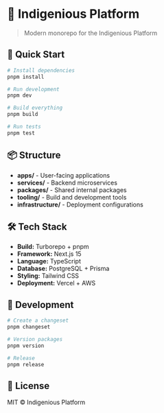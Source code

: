 # 🌲 Indigenious Platform

> Modern monorepo for the Indigenious Platform

## 🚀 Quick Start

```bash
# Install dependencies
pnpm install

# Run development
pnpm dev

# Build everything
pnpm build

# Run tests
pnpm test
```

## 📦 Structure

- **apps/** - User-facing applications
- **services/** - Backend microservices
- **packages/** - Shared internal packages
- **tooling/** - Build and development tools
- **infrastructure/** - Deployment configurations

## 🛠️ Tech Stack

- **Build:** Turborepo + pnpm
- **Framework:** Next.js 15
- **Language:** TypeScript
- **Database:** PostgreSQL + Prisma
- **Styling:** Tailwind CSS
- **Deployment:** Vercel + AWS

## 🏃 Development

```bash
# Create a changeset
pnpm changeset

# Version packages
pnpm version

# Release
pnpm release
```

## 📄 License

MIT © Indigenious Platform
